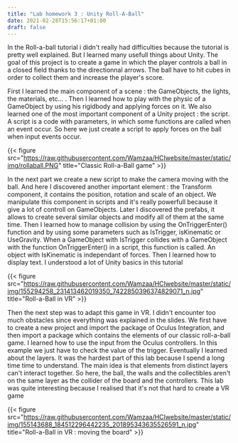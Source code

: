 ```yaml
---
title: "Lab homework 3 : Unity Roll-A-Ball"
date: 2021-02-28T15:56:17+01:00
draft: false
---
```


In the Roll-a-ball tutorial i didn't really had difficulties because the tutorial is pretty well explained. But I learned many usefull things about Unity. The goal of this project is to create a game in which the player controls a ball in a closed field thanks to the directionnal arrows. The ball have to hit cubes in order to collect them and increase the player's score. 

First I learned the main component of a scene : the GameObjects, the lights, the materials, etc... . Then I learned how to play with the physic of a GameObject by using his rigidbody and applying forces on it. We also learned one of the most important component of a Unity project : the script. A script is a code with parameters, in which some functions are called when an event occur. So here we just create a script to apply forces on the ball when input events occur. 

{{< figure src="https://raw.githubusercontent.com/Wamzaa/HCIwebsite/master/static/img/rollaball.PNG" title="Classic Roll-a-Ball game" >}}

In the next part we create a new script to make the camera moving with the ball. And here I discovered another important element : the Transform component, it contains the position, rotation and scale of an object. We manipulate this component in scripts and it's really powerfull because it give a lot of controll on GameObjects. Later I discovered the prefabs, it allows to create several similar objects and modify all of them at the same time. Then I learned how to manage collision by using the OnTriggerEnter() function and by using some parameters such as IsTrigger, isKinematic or UseGravity. When a GameObject with IsTrigger collides with a GameObject with the function OnTriggerEnter() in a script, this function is called. An object with IsKinematic is independant of forces. Then I learned how to display text. I understood a lot of Unity basics in this tutorial 

{{< figure src="https://raw.githubusercontent.com/Wamzaa/HCIwebsite/master/static/img/155294258_231413462019350_7422850396374829071_n.jpg" title="Roll-a-Ball in VR" >}}

Then the next step was to adapt this game in VR. I didn't encounter too much obstacles since everything was explained in the slides. We first have to create a new project and import the package of Oculus Integration, and then import a package which contains the elements of our classic roll-a-ball game. I learned how to use the input from the Oculus controllers. In this example we just have to check the value of the trigger. Eventually I learned about the layers. It was the hardest part of this lab because I spend a long time time to understand. The main idea is that elements from distinct layers can't interact together. So here, the ball, the walls and the collectibles aren't on the same layer as the collider of the board and the controllers. This lab was quite interesting because I realised that it's not that hard to create a VR game

{{< figure src="https://raw.githubusercontent.com/Wamzaa/HCIwebsite/master/static/img/155143688_184512296442235_201895343635526591_n.jpg" title="Roll-a-Ball in VR : moving the board" >}}